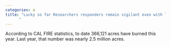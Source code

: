 ```yaml
---
categories: a
title: "Lucky so far Researchers responders remain vigilant even with less wildfire activity across CA
      "
---
```

According to CAL FIRE statistics, to date 366,121 acres have burned this year. Last year, that number was nearly 2.5 million acres.
      
